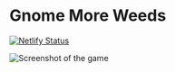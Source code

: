 # Gnome More Weeds

[![Netlify Status](https://api.netlify.com/api/v1/badges/0faa4e3a-d941-42de-a0bb-9c6ef0bea091/deploy-status)](https://app.netlify.com/sites/gnome-more-weeds/deploys)

![Screenshot of the game](https://i.imgur.com/8SF9tcX.png)
